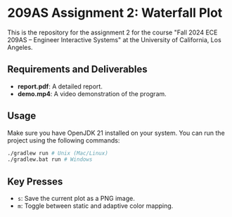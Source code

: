 # 209AS Assignment 2: Waterfall Plot

This is the repository for the assignment 2 for the course "Fall 2024 ECE 209AS – Engineer Interactive Systems" at the University of California, Los Angeles. 

## Requirements and Deliverables

- **report.pdf**: A detailed report.
- **demo.mp4**: A video demonstration of the program.

## Usage

Make sure you have OpenJDK 21 installed on your system. You can run the project using the following commands:

```bash
./gradlew run # Unix (Mac/Linux)
./gradlew.bat run # Windows
```

## Key Presses

- `s`: Save the current plot as a PNG image.
- `m`: Toggle between static and adaptive color mapping.
